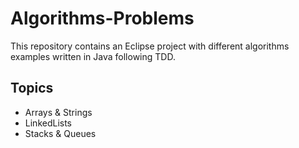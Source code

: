 # Algorithms-Problems
This repository contains an Eclipse project with different algorithms examples written in Java following TDD. 

## Topics
- Arrays & Strings 
- LinkedLists
- Stacks & Queues
